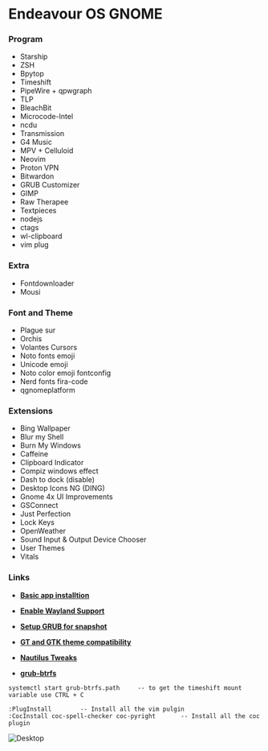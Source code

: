 # Endeavour OS GNOME

### Program

- Starship
- ZSH
- Bpytop
- Timeshift
- PipeWire + qpwgraph
- TLP
- BleachBit
- Microcode-Intel
- ncdu
- Transmission
- G4 Music
- MPV + Celluloid
- Neovim
- Proton VPN
- Bitwardon
- GRUB Customizer
- GIMP
- Raw Therapee
- Textpieces
-  nodejs 
- ctags 
- wl-clipboard
- vim plug

### Extra

- Fontdownloader
- Mousi

### Font and Theme
- Plague sur
- Orchis
- Volantes Cursors
- Noto fonts emoji
- Unicode emoji
- Noto color emoji fontconfig
- Nerd fonts fira-code
- qgnomeplatform

### Extensions
- Bing Wallpaper
- Blur my Shell
- Burn My Windows
- Caffeine 
- Clipboard Indicator 
- Compiz windows effect
- Dash to dock (disable)
- Desktop Icons NG (DING) 
- Gnome 4x UI Improvements
- GSConnect 
- Just Perfection 
- Lock Keys
- OpenWeather 
- Sound Input & Output Device Chooser 
- User Themes 
- Vitals

### Links
- [**Basic app installtion**](https://www.youtube.com/watch?v=8ORIVRKZnwQ "15 Things You MUST DO After Installing EndeavourOS")

- [**Enable Wayland Support**](https://forum.endeavouros.com/t/enable-wayland-gnome-gdm-with-nvidia-and-make-gestures-suspend-work/31621 "# [Enable wayland Gnome/GDM with Nvidia and make gestures+suspend work](https://forum.endeavouros.com/t/enable-wayland-gnome-gdm-with-nvidia-and-make-gestures-suspend-work/31621)")

- [**Setup GRUB for snapshot**](https://www.youtube.com/watch?v=6wUtRkEWBwE&t=349s "#   
How To: GRUB-BTRFS Snapshot Booting on Arch Linux Systems")

- [**GT and GTK theme compatibility**](https://wiki.archlinux.org/title/Uniform_look_for_Qt_and_GTK_applications "# Uniform look for Qt and GTK applications")

- [**Nautilus Tweaks**](https://www.youtube.com/watch?v=wp6iKDiBfc8&t=983s "10 Tweaks To Make Nautilus/Files Better | Workflow | Productivity")

- [**grub-btrfs**](https://github.com/Antynea/grub-btrfs "grub-btrfs")

````
systemctl start grub-btrfs.path 	-- to get the timeshift mount variable use CTRL + C
````

````
:PlugInstall 		-- Install all the vim pulgin 
:CocInstall coc-spell-checker coc-pyright 		-- Install all the coc plugin 
````

![Desktop](https://i.redd.it/riu2urpqy2f91.png)
